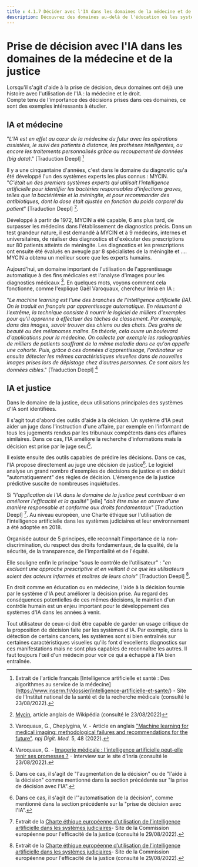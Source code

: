 ```yaml
---
title : 4.1.7 Décider avec l'IA dans les domaines de la médecine et de la justice
description: Découvrez des domaines au-delà de l'éducation où les systèmes d'IA ont déjà profondément changé la façon dont les décisions sont prises.
---
```

# Prise de décision avec l'IA dans les domaines de la médecine et de la justice

Lorsqu'il s'agit d'aide à la prise de décision, deux domaines ont déjà une histoire avec l'utilisation de l'IA : la médecine et le droit.  
Compte tenu de l'importance des décisions prises dans ces domaines, ce sont des exemples intéressants à étudier.

## IA et médecine

"*L’IA est en effet au cœur de la médecine du futur avec les opérations assistées, le suivi des patients à distance, les prothèses intelligentes, ou encore les traitements personnalisés grâce au recoupement de données (big data)*." [Traduction Deepl] [^1]

Il y a une cinquantaine d'années, c'est dans le domaine du diagnostic qu'a été développé l'un des systèmes experts les plus connus : MYCIN.  
"*C'était un des premiers systèmes experts qui utilisait l'intelligence artificielle pour identifier les bactéries responsables d'infections graves, telles que la bactériémie et la méningite, et pour recommander des antibiotiques, dont la dose était ajustée en fonction du poids corporel du patient*" [Traduction Deepl] [^2].

Développé à partir de 1972, MYCIN a été capable, 6 ans plus tard, de surpasser les médecins dans l'établissement de diagnostics précis. Dans un test grandeur nature, il est demandé à MYCIN et à 9 médecins, internes et universitaires, de réaliser des diagnostics et d'exécuter des prescriptions sur 80 patients atteints de méningite. Les diagnostics et les prescriptions ont ensuite été évalués en aveugle par 8 spécialistes de la méningite et .... MYCIN a obtenu un meilleur score que les experts humains.

Aujourd'hui, un domaine important de l'utilisation de l'apprentissage automatique à des fins médicales est l'analyse d'images pour les diagnostics médicaux [^3]. En quelques mots, voyons comment cela fonctionne, comme l'explique Gaël Varoquaux, chercheur Inria en IA :

"*Le machine learning est l'une des branches de l'intelligence artificielle (IA). On le traduit en français par apprentissage automatique. En résumant à l'extrême, la technique consiste à nourrir le logiciel de milliers d'exemples pour qu'il apprenne à effectuer des tâches de classement. Par exemple, dans des images, savoir trouver des chiens ou des chats. Des grains de beauté ou des mélanomes malins. En théorie, cela ouvre un boulevard d'applications pour la médecine. On collecte par exemple les radiographies de milliers de patients souffrant de la même maladie dans ce qu'on appelle une cohorte. Puis, grâce à ces données d'apprentissage, l'ordinateur va ensuite détecter les mêmes caractéristiques visuelles dans de nouvelles images prises lors de dépistage chez d'autres personnes. Ce sont alors les données cibles*." [Traduction Deepl] [^4]

## IA et justice

Dans le domaine de la justice, deux utilisations principales des systèmes d'IA sont identifiées.

Il s'agit tout d'abord des outils d'aide à la décision. Un système d'IA peut aider un juge dans l'instruction d'une affaire, par exemple en l'informant de tous les jugements rendus par les tribunaux compétents dans des affaires similaires. Dans ce cas, l'IA améliore la recherche d'informations mais la décision est prise par le juge seul[^5].

Il existe ensuite des outils capables de prédire les décisions. Dans ce cas, l'IA propose directement au juge une décision de justice[^6]. Le logiciel analyse un grand nombre d'exemples de décisions de justice et en déduit "automatiquement" des règles de décision. L'émergence de la justice prédictive suscite de nombreuses inquiétudes.

Si "*l'application de l'IA dans le domaine de la justice peut contribuer à en améliorer l'efficacité et la qualité*" [elle] "*doit être mise en œuvre d'une manière responsable et conforme aux droits fondamentaux*" [Traduction Deepl] [^7]. Au niveau européen, une Charte éthique sur l'utilisation de l'intelligence artificielle dans les systèmes judiciaires et leur environnement a été adoptée en 2018.

Organisée autour de 5 principes, elle reconnaît l'importance de la non-discrimination, du respect des droits fondamentaux, de la qualité, de la sécurité, de la transparence, de l'impartialité et de l'équité.

Elle souligne enfin le principe "sous le contrôle de l'utilisateur" : "*en excluant une approche prescriptive et en veillant à ce que les utilisateurs soient des acteurs informés et maîtres de leurs choix*" [Traduction Deepl] [^7].

En droit comme en éducation ou en médecine, l'aide à la décision fournie par le système d'IA peut améliorer la décision prise. Au regard des conséquences potentielles de ces mêmes décisions, le maintien d'un contrôle humain est un enjeu important pour le développement des systèmes d'IA dans les années à venir.

Tout utilisateur de ceux-ci doit être capable de garder un usage critique de la proposition de décision faite par les systèmes d'IA. Par exemple, dans la détection de certains cancers, les systèmes sont si bien entraînés sur certaines caractéristiques visuelles qu'ils font d'excellents diagnostics sur ces manifestations mais ne sont plus capables de reconnaître les autres. Il faut toujours l'œil d'un médecin pour voir ce qui a échappé à l'IA bien entraînée.

[^1]: Extrait de l'article français [Intelligence artificielle et santé : Des algorithmes au service de la médecine] (https://www.inserm.fr/dossier/intelligence-artificielle-et-sante/) - Site de l'Institut national de la santé et de la recherche médicale (consulté le 23/08/2022).

[^2]: [Mycin](https://en.wikipedia.org/wiki/Mycin), article anglais de Wikipédia (consulté le 23/08/2022)

[^3]: Varoquaux, G., Cheplygina, V. - Article en anglais ["Machine learning for medical imaging: methodological failures and recommendations for the future"](https://doi.org/10.1038/s41746-022-00592-y). *npj Digit. Med.* 5, 48 (2022).

[^4]: Varoquaux, G. - [Imagerie médicale : l'intelligence artificielle peut-elle tenir ses promesses ?](https://www.inria.fr/fr/imagerie-medicale-intelligence-artificielle-apprentissage-automatique) - Interview sur le site d'Inria (consulté le 23/08/2022).

[^5]: Dans ce cas, il s'agit de "l'augmentation de la décision" ou de "l'aide à la décision" comme mentionné dans la section précédente sur "la prise de décision avec l'IA".

[^6]: Dans ce cas, il s'agit de l'"automatisation de la décision", comme mentionné dans la section précédente sur la "prise de décision avec l'IA".

[^7]: Extrait de la [Charte éthique européenne d’utilisation de l’intelligence artificielle dans les systèmes judiciaires](https://www.coe.int/fr/web/cepej/cepej-european-ethical-charter-on-the-use-of-artificial-intelligence-ai-in-judicial-systems-and-their-environment)- Site de la Commission européenne pour l'efficacité de la justice (consulté le 29/08/2022).
